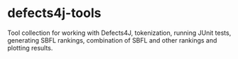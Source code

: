 # defects4j-tools

Tool collection for working with Defects4J, tokenization, running JUnit tests, generating SBFL rankings, combination of SBFL and other rankings and plotting results.
